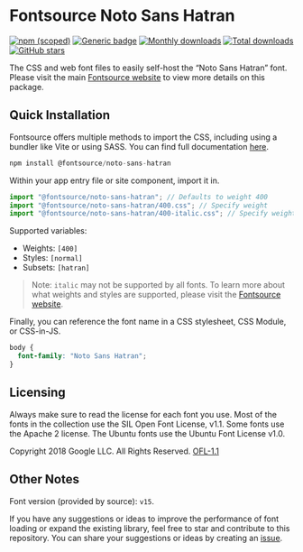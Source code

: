 # Fontsource Noto Sans Hatran

[![npm (scoped)](https://img.shields.io/npm/v/@fontsource/noto-sans-hatran?color=brightgreen)](https://www.npmjs.com/package/@fontsource/noto-sans-hatran) [![Generic badge](https://img.shields.io/badge/fontsource-passing-brightgreen)](https://github.com/fontsource/fontsource) [![Monthly downloads](https://badgen.net/npm/dm/@fontsource/noto-sans-hatran)](https://github.com/fontsource/fontsource) [![Total downloads](https://badgen.net/npm/dt/@fontsource/noto-sans-hatran)](https://github.com/fontsource/fontsource) [![GitHub stars](https://img.shields.io/github/stars/fontsource/fontsource.svg?style=social&label=Star)](https://github.com/fontsource/fontsource/stargazers)

The CSS and web font files to easily self-host the “Noto Sans Hatran” font. Please visit the main [Fontsource website](https://fontsource.org/fonts/noto-sans-hatran) to view more details on this package.

## Quick Installation

Fontsource offers multiple methods to import the CSS, including using a bundler like Vite or using SASS. You can find full documentation [here](https://fontsource.org/docs/getting-started/introduction).

```javascript
npm install @fontsource/noto-sans-hatran
```

Within your app entry file or site component, import it in.

```javascript
import "@fontsource/noto-sans-hatran"; // Defaults to weight 400
import "@fontsource/noto-sans-hatran/400.css"; // Specify weight
import "@fontsource/noto-sans-hatran/400-italic.css"; // Specify weight and style
```

Supported variables:
- Weights: `[400]`
- Styles: `[normal]`
- Subsets: `[hatran]`

> Note: `italic` may not be supported by all fonts. To learn more about what weights and styles are supported, please visit the [Fontsource website](https://fontsource.org/fonts/noto-sans-hatran).

Finally, you can reference the font name in a CSS stylesheet, CSS Module, or CSS-in-JS.

```css
body {
  font-family: "Noto Sans Hatran";
}
```

## Licensing
Always make sure to read the license for each font you use. Most of the fonts in the collection use the SIL Open Font License, v1.1. Some fonts use the Apache 2 license. The Ubuntu fonts use the Ubuntu Font License v1.0.

Copyright 2018 Google LLC. All Rights Reserved.
[OFL-1.1](http://scripts.sil.org/OFL)

## Other Notes
Font version (provided by source): `v15`.

If you have any suggestions or ideas to improve the performance of font loading or expand the existing library, feel free to star and contribute to this repository. You can share your suggestions or ideas by creating an [issue](https://github.com/fontsource/fontsource/issues).
